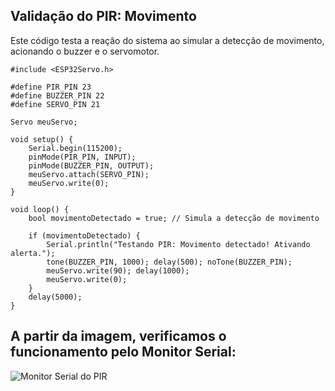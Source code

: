 ## Validação do PIR: Movimento
Este código testa a reação do sistema ao simular a detecção de movimento, acionando o buzzer e o servomotor.
```
#include <ESP32Servo.h>

#define PIR_PIN 23
#define BUZZER_PIN 22
#define SERVO_PIN 21

Servo meuServo;

void setup() {
    Serial.begin(115200);
    pinMode(PIR_PIN, INPUT);
    pinMode(BUZZER_PIN, OUTPUT);
    meuServo.attach(SERVO_PIN);
    meuServo.write(0);
}

void loop() {
    bool movimentoDetectado = true; // Simula a detecção de movimento

    if (movimentoDetectado) {
        Serial.println("Testando PIR: Movimento detectado! Ativando alerta.");
        tone(BUZZER_PIN, 1000); delay(500); noTone(BUZZER_PIN);
        meuServo.write(90); delay(1000);
        meuServo.write(0);
    }
    delay(5000);
}
```
## A partir da imagem, verificamos o funcionamento pelo Monitor Serial:
![Monitor Serial do PIR](../assets/Validaçaopir.png)
